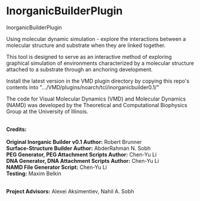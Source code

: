 # InorganicBuilderPlugin
InorganicBuilderPlugin

Using molecular dynamic simulation - explore the interactions between a molecular structure and substrate when they are linked together.

This tool is designed to serve as an interactive method of exploring graphical simulation of environments characterized by a molecular structure attached to a substrate through an anchoring development. 

Install the latest version in the VMD plugin directory by copying this repo's contents into ".../VMD/plugins/noarch/tcl/inorganicbuilder0.1/" 

The code for Visual Molecular Dynamics (VMD) and Molecular Dynamics (NAMD) was developed by the Theoretical and Computational Biophysics Group at the University of Illinois.

<br><b>Credits:</b></br>
<br><b>Original Inorganic Builder v0.1 Author:</b>  Robert Brunner
<br><b>Surface-Structure Builder Author:</b> AbderRahman N. Sobh
<br><b>PEG Generator, PEG Attachment Scripts Author:</b> Chen-Yu Li
<br><b>DNA Generator, DNA Attachment Scripts Author:</b> Chen-Yu Li
<br><b>NAMD File Generator Script:</b> Chen-Yu Li
<br><b>Testing:</b> Maxim Belkin

<br><b>Project Advisors:</b> Alexei Aksimentiev, Nahil A. Sobh
